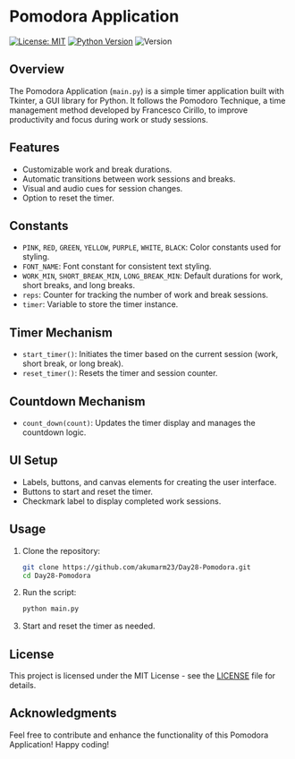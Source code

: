 # Pomodora Application

[![License: MIT](https://img.shields.io/badge/License-MIT-maroon.svg)](https://opensource.org/licenses/MIT)
[![Python Version](https://img.shields.io/badge/python-3.8-yellow.svg)](https://www.python.org/downloads/)
![Version](https://img.shields.io/badge/version-v0.1-brightgreen)

## Overview

The Pomodora Application (`main.py`) is a simple timer application built with Tkinter, a GUI library for Python. It follows the Pomodoro Technique, a time management method developed by Francesco Cirillo, to improve productivity and focus during work or study sessions.

## Features

- Customizable work and break durations.
- Automatic transitions between work sessions and breaks.
- Visual and audio cues for session changes.
- Option to reset the timer.

## Constants

- `PINK`, `RED`, `GREEN`, `YELLOW`, `PURPLE`, `WHITE`, `BLACK`: Color constants used for styling.
- `FONT_NAME`: Font constant for consistent text styling.
- `WORK_MIN`, `SHORT_BREAK_MIN`, `LONG_BREAK_MIN`: Default durations for work, short breaks, and long breaks.
- `reps`: Counter for tracking the number of work and break sessions.
- `timer`: Variable to store the timer instance.

## Timer Mechanism

- `start_timer()`: Initiates the timer based on the current session (work, short break, or long break).
- `reset_timer()`: Resets the timer and session counter.

## Countdown Mechanism

- `count_down(count)`: Updates the timer display and manages the countdown logic.

## UI Setup

- Labels, buttons, and canvas elements for creating the user interface.
- Buttons to start and reset the timer.
- Checkmark label to display completed work sessions.

## Usage

1. Clone the repository:

   ```bash
   git clone https://github.com/akumarm23/Day28-Pomodora.git
   cd Day28-Pomodora
   ```

2. Run the script:

   ```bash
   python main.py
   ```

3. Start and reset the timer as needed.

## License

This project is licensed under the MIT License - see the [LICENSE](LICENSE) file for details.

## Acknowledgments

Feel free to contribute and enhance the functionality of this Pomodora Application! Happy coding!
